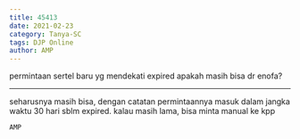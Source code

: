 ```yaml
---
title: 45413
date: 2021-02-23
category: Tanya-SC
tags: DJP Online
author: AMP
---
```


permintaan sertel baru yg mendekati expired apakah masih bisa dr enofa?

---

seharusnya masih bisa, dengan catatan permintaannya masuk dalam jangka waktu 30 hari sblm expired. kalau masih lama, bisa minta manual ke kpp

`AMP`
